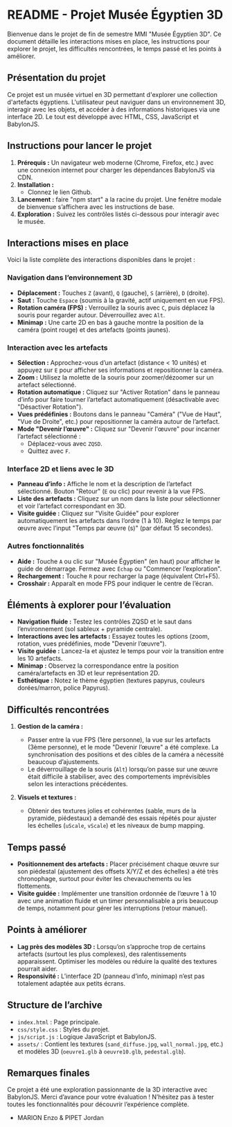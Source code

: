 # README - Projet Musée Égyptien 3D

Bienvenue dans le projet de fin de semestre MMI "Musée Égyptien 3D". Ce document détaille les interactions mises en place, les instructions pour explorer le projet, les difficultés rencontrées, le temps passé et les points à améliorer.

## Présentation du projet

Ce projet est un musée virtuel en 3D permettant d'explorer une collection d'artefacts égyptiens. L'utilisateur peut naviguer dans un environnement 3D, interagir avec les objets, et accéder à des informations historiques via une interface 2D. Le tout est développé avec HTML, CSS, JavaScript et BabylonJS.

## Instructions pour lancer le projet

1. **Prérequis :** Un navigateur web moderne (Chrome, Firefox, etc.) avec une connexion internet pour charger les dépendances BabylonJS via CDN.
2. **Installation :**
    - Clonnez le lien Github.
3. **Lancement :** faire "npm start" a la racine du projet. Une fenêtre modale de bienvenue s’affichera avec les instructions de base.
4. **Exploration :** Suivez les contrôles listés ci-dessous pour interagir avec le musée.

## Interactions mises en place

Voici la liste complète des interactions disponibles dans le projet :

### Navigation dans l’environnement 3D
- **Déplacement :** Touches `Z` (avant), `Q` (gauche), `S` (arrière), `D` (droite).
- **Saut :** Touche `Espace` (soumis à la gravité, actif uniquement en vue FPS).
- **Rotation caméra (FPS) :** Verrouillez la souris avec `C`, puis déplacez la souris pour regarder autour. Déverrouillez avec `Alt`.
- **Minimap :** Une carte 2D en bas à gauche montre la position de la caméra (point rouge) et des artefacts (points jaunes).

### Interaction avec les artefacts
- **Sélection :** Approchez-vous d’un artefact (distance < 10 unités) et appuyez sur `E` pour afficher ses informations et repositionner la caméra.
- **Zoom :** Utilisez la molette de la souris pour zoomer/dézoomer sur un artefact sélectionné.
- **Rotation automatique :** Cliquez sur "Activer Rotation" dans le panneau d’info pour faire tourner l’artefact automatiquement (désactivable avec "Désactiver Rotation").
- **Vues prédéfinies :** Boutons dans le panneau "Caméra" ("Vue de Haut", "Vue de Droite", etc.) pour repositionner la caméra autour de l’artefact.
- **Mode "Devenir l’œuvre" :** Cliquez sur "Devenir l'œuvre" pour incarner l’artefact sélectionné :
    - Déplacez-vous avec `ZQSD`.
    - Quittez avec `F`.

### Interface 2D et liens avec le 3D
- **Panneau d’info :** Affiche le nom et la description de l’artefact sélectionné. Bouton "Retour" (`E` ou clic) pour revenir à la vue FPS.
- **Liste des artefacts :** Cliquez sur un nom dans la liste pour sélectionner et voir l’artefact correspondant en 3D.
- **Visite guidée :** Cliquez sur "Visite Guidée" pour explorer automatiquement les artefacts dans l’ordre (1 à 10). Réglez le temps par œuvre avec l’input "Temps par œuvre (s)" (par défaut 15 secondes).

### Autres fonctionnalités
- **Aide :** Touche `A` ou clic sur "Musée Égyptien" (en haut) pour afficher le guide de démarrage. Fermez avec `Échap` ou "Commencer l’exploration".
- **Rechargement :** Touche `R` pour recharger la page (équivalent Ctrl+F5).
- **Crosshair :** Apparaît en mode FPS pour indiquer le centre de l’écran.

## Éléments à explorer pour l’évaluation

- **Navigation fluide :** Testez les contrôles ZQSD et le saut dans l’environnement (sol sableux + pyramide centrale).
- **Interactions avec les artefacts :** Essayez toutes les options (zoom, rotation, vues prédéfinies, mode "Devenir l’œuvre").
- **Visite guidée :** Lancez-la et ajustez le temps pour voir la transition entre les 10 artefacts.
- **Minimap :** Observez la correspondance entre la position caméra/artefacts en 3D et leur représentation 2D.
- **Esthétique :** Notez le thème égyptien (textures papyrus, couleurs dorées/marron, police Papyrus).

## Difficultés rencontrées

1. **Gestion de la caméra :**
    - Passer entre la vue FPS (1ère personne), la vue sur les artefacts (3ème personne), et le mode "Devenir l’œuvre" a été complexe. La synchronisation des positions et des cibles de la caméra a nécessité beaucoup d’ajustements.
    - Le déverrouillage de la souris (`Alt`) lorsqu’on passe sur une œuvre était difficile à stabiliser, avec des comportements imprévisibles selon les interactions précédentes.

2. **Visuels et textures :**
    - Obtenir des textures jolies et cohérentes (sable, murs de la pyramide, piédestaux) a demandé des essais répétés pour ajuster les échelles (`uScale`, `vScale`) et les niveaux de bump mapping.

## Temps passé

- **Positionnement des artefacts :** Placer précisément chaque œuvre sur son piédestal (ajustement des offsets X/Y/Z et des échelles) a été très chronophage, surtout pour éviter les chevauchements ou les flottements.
- **Visite guidée :** Implémenter une transition ordonnée de l’œuvre 1 à 10 avec une animation fluide et un timer personnalisable a pris beaucoup de temps, notamment pour gérer les interruptions (retour manuel).

## Points à améliorer

- **Lag près des modèles 3D :** Lorsqu’on s’approche trop de certains artefacts (surtout les plus complexes), des ralentissements apparaissent. Optimiser les modèles ou réduire la qualité des textures pourrait aider.
- **Responsivité :** L’interface 2D (panneau d’info, minimap) n’est pas totalement adaptée aux petits écrans.

## Structure de l’archive

- `index.html` : Page principale.
- `css/style.css` : Styles du projet.
- `js/script.js` : Logique JavaScript et BabylonJS.
- `assets/` : Contient les textures (`sand_diffuse.jpg`, `wall_normal.jpg`, etc.) et modèles 3D (`oeuvre1.glb` à `oeuvre10.glb`, `pedestal.glb`).

## Remarques finales

Ce projet a été une exploration passionnante de la 3D interactive avec BabylonJS. Merci d’avance pour votre évaluation ! N’hésitez pas à tester toutes les fonctionnalités pour découvrir l’expérience complète.

* MARION Enzo & PIPET Jordan